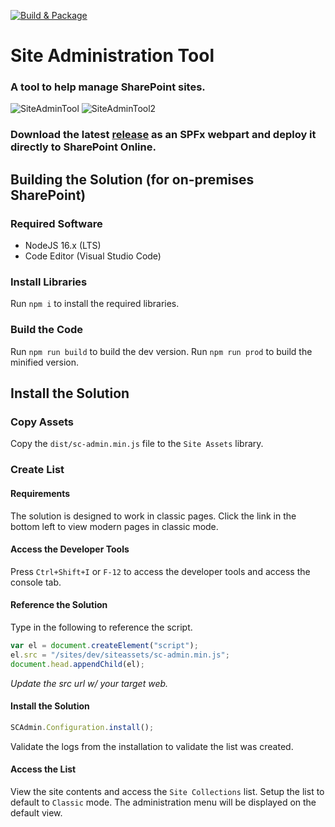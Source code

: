 [![Build & Package](https://github.com/spsprinkles/sc-admin/actions/workflows/webpack.yml/badge.svg)](https://github.com/spsprinkles/sc-admin/actions/workflows/webpack.yml)

# Site Administration Tool
### A tool to help manage SharePoint sites.
![SiteAdminTool](https://github.com/spsprinkles/sc-admin/assets/24440567/416c322d-6042-4b1a-a93c-a96de29f44c8)
![SiteAdminTool2](https://github.com/spsprinkles/sc-admin/assets/24440567/bab5d76b-aa8c-42c0-ba17-764e57ca1a9b)

### Download the latest [release](https://github.com/spsprinkles/sc-admin/releases/tag/v0.1.1) as an SPFx webpart and deploy it directly to SharePoint Online.

## Building the Solution (for on-premises SharePoint)

### Required Software

* NodeJS 16.x (LTS)
* Code Editor (Visual Studio Code)

### Install Libraries

Run `npm i` to install the required libraries.

### Build the Code

Run `npm run build` to build the dev version. Run `npm run prod` to build the minified version.

## Install the Solution

### Copy Assets

Copy the `dist/sc-admin.min.js` file to the `Site Assets` library.

### Create List

#### Requirements

The solution is designed to work in classic pages. Click the link in the bottom left to view modern pages in classic mode.

#### Access the Developer Tools

Press `Ctrl+Shift+I` or `F-12` to access the developer tools and access the console tab.

#### Reference the Solution

Type in the following to reference the script.

```js
var el = document.createElement("script");
el.src = "/sites/dev/siteassets/sc-admin.min.js";
document.head.appendChild(el);
```
_Update the src url w/ your target web._

#### Install the Solution

```js
SCAdmin.Configuration.install();
```

Validate the logs from the installation to validate the list was created.

#### Access the List

View the site contents and access the `Site Collections` list. Setup the list to default to `Classic` mode. The administration menu will be displayed on the default view.
